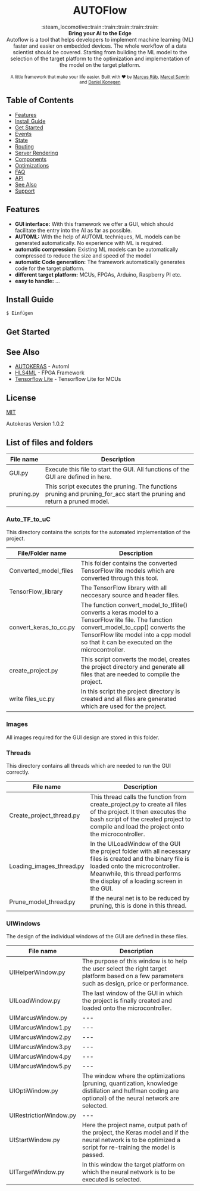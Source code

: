 <h1 align="center">AUTOFlow</h1>

<div align="center">
  :steam_locomotive::train::train::train::train::train:
</div>
<div align="center">
  <strong>Bring your AI to the Edge</strong>
</div>
<div align="center">
  Autoflow is a tool that helps developers to implement machine learning (ML) faster and easier on embedded devices. The whole workflow of a data scientist should be covered. Starting from building the ML model to the selection of the target platform to the optimization and implementation of the model on the target platform.
</div>

<br />

<div align="center">
  <sub>A little framework that make your life easier. Built with ❤︎ by
  <a href="https://de.linkedin.com/in/marcus-r%C3%BCb-3b07071b2">Marcus Rüb</a>, <a href="https://de.linkedin.com/in/marcel-sawrin-1436a2153">
    Marcel Sawrin
  </a> and
  <a href="https://de.linkedin.com/in/daniel-konegen-a451271b3">
    Daniel Konegen
  </a>
</div>

## Table of Contents
- [Features](#features)
- [Install Guide](#Install-Guide)
- [Get Started](#get-started)
- [Events](#events)
- [State](#state)
- [Routing](#routing)
- [Server Rendering](#server-rendering)
- [Components](#components)
- [Optimizations](#optimizations)
- [FAQ](#faq)
- [API](#api)
- [See Also](#see-also)
- [Support](#support)

## Features
- __GUI interface:__ With this framework we offer a GUI, which should facilitate the entry into the AI as far as possible.
- __AUTOML:__ With the help of AUTOML techniques, ML models can be generated automatically. No experience with ML is required.
- __automatic compression:__ Existing ML models can be automatically compressed to reduce the size and speed of the model
- __automatic Code generation:__ The framework automatically generates code for the target platform.
- __different target platform:__ MCUs, FPGAs, Arduino, Raspberry PI etc.
- __easy to handle:__ ...

## Install Guide
```sh
$ Einfügen
```



## Get Started


## See Also
- [AUTOKERAS](https://autokeras.com/) - Automl
- [HLS4ML](https://fastmachinelearning.org/hls4ml/) - FPGA Framework
- [Tensorflow Lite](https://www.tensorflow.org/lite/microcontrollers) - Tensorflow Lite for MCUs


## License
[MIT](https://tldrlegal.com/license/mit-license)

[nanocomponent]: https://github.com/choojs/nanocomponent
[nanolru]: https://github.com/s3ththompson/nanolru
[bankai]: https://github.com/choojs/bankai
[nanohtml]: https://github.com/choojs/nanohtml
[browserify]: https://github.com/substack/node-browserify
[budo]: https://github.com/mattdesl/budo
[es2020]: https://github.com/yoshuawuyts/es2020
[handbook]: https://github.com/yoshuawuyts/choo-handbook
[hyperx]: https://github.com/substack/hyperx
[morphdom-bench]: https://github.com/patrick-steele-idem/morphdom#benchmarks
[nanomorph]: https://github.com/choojs/nanomorph
[nanorouter]: https://github.com/choojs/nanorouter
[yo-yo]: https://github.com/maxogden/yo-yo
[unassertify]: https://github.com/unassert-js/unassertify
[window-performance]: https://developer.mozilla.org/en-US/docs/Web/API/Performance











Autokeras Version 1.0.2

## List of files and folders

| File name     | Description   |
| ------------- | ------------- |
| GUI.py        | Execute this file to start the GUI. All functions of the GUI are defined in here.                                        |
| pruning.py    | This script executes the pruning. The functions pruning and pruning_for_acc start the pruning and return a pruned model. |


### Auto_TF_to_uC

This directory contains the scripts for the automated implementation of the project.

| File/Folder name       | Description   |
| ---------------------- | ------------- |
| Converted_model_files  | This folder contains the converted TensorFlow lite models which are converted through this tool.                                                                                                                                 |
| TensorFlow_library     | The TensorFlow library with all neccesary source and header files.                                                                                                                                                                  |
| convert_keras_to_cc.py | The function convert_model_to_tflite() converts a keras model to a TensorFlow lite file. The function convert_model_to_cpp() converts the TensorFlow lite model into a cpp model so that it can be executed on the microcontroller. |
| create_project.py      | This script converts the model, creates the project directory and generate all files that are needed to compile the project.                                                                                                        |
| write files_uc.py      | In this script the project directory is created and all files are generated which are used for the project.                                                                                                                         |


### Images

All images required for the GUI design are stored in this folder.


### Threads

This directory contains all threads which are needed to run the GUI correctly.

| File name                | Description   |
| ------------------------ | ------------- |
| Create_project_thread.py | This thread calls the function from create_project.py to create all files of the project. It then executes the bash script of the created project to compile and load the project onto the microcontroller.               |
| Loading_images_thread.py | In the UILoadWindow of the GUI the project folder with all necessary files is created and the binary file is loaded onto the microcontroller. Meanwhile, this thread performs the display of a loading screen in the GUI. |
| Prune_model_thread.py    | If the neural net is to be reduced by pruning, this is done in this thread.                                                                                                                                               |


### UIWindows

The design of the individual windows of the GUI are defined in these files.

| File name              | Description   |
| ---------------------- | ------------- |
| UIHelperWindow.py      | The purpose of this window is to help the user select the right target platform based on a few parameters such as design, price or performance.                                                   |
| UILoadWindow.py        | The last window of the GUI in which the project is finally created and loaded onto the microcontroller.                                                   |
| UIMarcusWindow.py      | ---                                                   |
| UIMarcusWindow1.py     | ---                                                   |
| UIMarcusWindow2.py     | ---                                                   |
| UIMarcusWindow3.py     | ---                                                   |
| UIMarcusWindow4.py     | ---                                                   |
| UIMarcusWindow5.py     | ---                                                   |
| UIOptiWindow.py        | The window where the optimizations (pruning, quantization, knowledge distillation and huffman coding are optional) of the neural network are selected.                                                                       |
| UIRestrictionWindow.py | ---                                                   |
| UIStartWindow.py       | Here the project name, output path of the project, the Keras model and if the neural network is to be optimized a script for re-training the model is passed. |
| UITargetWindow.py      | In this window the target platform on which the neural network is to be executed is selected.                                                 |
